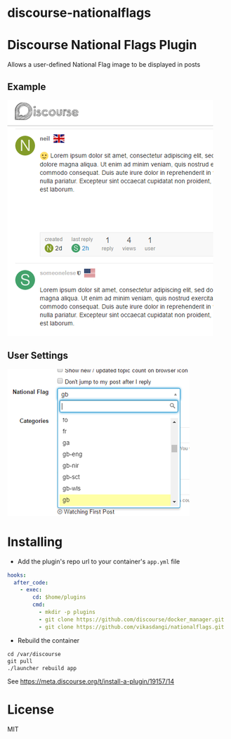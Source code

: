 # discourse-nationalflags
# Discourse National Flags Plugin

Allows a user-defined National Flag image to be displayed in posts

## Example
![](example.PNG)

## User Settings
![](example2.PNG)

# Installing

* Add the plugin's repo url to your container's `app.yml` file

```yml
hooks:
  after_code:
    - exec:
        cd: $home/plugins
        cmd:
          - mkdir -p plugins
          - git clone https://github.com/discourse/docker_manager.git
          - git clone https://github.com/vikasdangi/nationalflags.git
```

* Rebuild the container

```
cd /var/discourse
git pull
./launcher rebuild app
```


See https://meta.discourse.org/t/install-a-plugin/19157/14

# License

MIT
